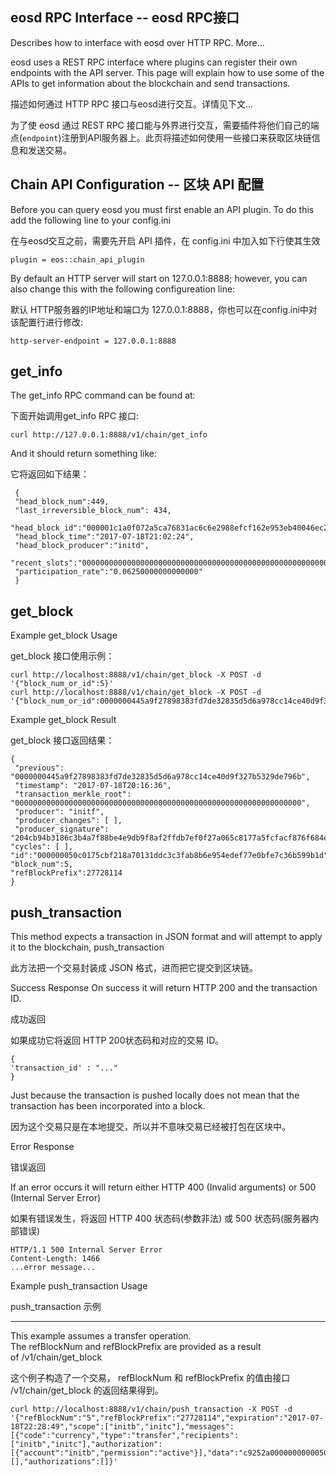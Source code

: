 eosd RPC Interface -- eosd RPC接口
---------------------

Describes how to interface with eosd over HTTP RPC. More...

eosd uses a REST RPC interface where plugins can register their own endpoints with the API server. This page will explain how to use some of the APIs to get information about the blockchain and send transactions.

描述如何通过 HTTP RPC 接口与eosd进行交互。详情见下文...


为了使 eosd 通过 REST RPC 接口能与外界进行交互，需要插件将他们自己的端点(`endpoint`)注册到API服务器上。此页将描述如何使用一些接口来获取区块链信息和发送交易。


Chain API Configuration -- 区块 API 配置
---

Before you can query eosd you must first enable an API plugin. To do this add the following line to
your config.ini

在与eosd交互之前，需要先开启 API 插件，在 config.ini 中加入如下行使其生效

```
plugin = eos::chain_api_plugin
```

By default an HTTP server will start on 127.0.0.1:8888; however, you can also change this with the following configureation line:

默认 HTTP服务器的IP地址和端口为 127.0.0.1:8888，你也可以在config.ini中对该配置行进行修改:

```
http-server-endpoint = 127.0.0.1:8888
```

get_info
----------

The get_info RPC command can be found at:

下面开始调用get_info RPC 接口:

```
curl http://127.0.0.1:8888/v1/chain/get_info
```

And it should return something like:

它将返回如下结果：

```
 {
 "head_block_num":449,
 "last_irreversible_block_num": 434,
 "head_block_id":"000001c1a0f072a5ca76831ac6c6e2988efcf162e953eb40046ec2ceca817a9f",
 "head_block_time":"2017-07-18T21:02:24",
 "head_block_producer":"initd",
 "recent_slots":"0000000000000000000000000000000000000000000000000000000000001111",
 "participation_rate":"0.06250000000000000"
 }

```

get_block
----------------

Example get_block Usage

get_block 接口使用示例：

```
curl http://localhost:8888/v1/chain/get_block -X POST -d '{"block_num_or_id":5}'
curl http://localhost:8888/v1/chain/get_block -X POST -d  '{"block_num_or_id":0000000445a9f27898383fd7de32835d5d6a978cc14ce40d9f327b5329de796b}'
```

Example get_block Result

get_block 接口返回结果：
 
```
{
 "previous": "0000000445a9f27898383fd7de32835d5d6a978cc14ce40d9f327b5329de796b",
 "timestamp": "2017-07-18T20:16:36",
 "transaction_merkle_root": "0000000000000000000000000000000000000000000000000000000000000000",
 "producer": "initf",
 "producer_changes": [ ],
 "producer_signature":  "204cb94b3186c3b4a7f88be4e9db9f8af2ffdb7ef0f27a065c8177a5fcfacf876f684e59c39fb009903c0c59220b147bb07f1144df1c65d26c57b534a76dd29073",
"cycles": [ ],
"id":"000000050c0175cbf218a70131ddc3c3fab8b6e954edef77e0bfe7c36b599b1d",
"block_num":5,
"refBlockPrefix":27728114
}

```

push_transaction
------------------

This method expects a transaction in JSON format and will attempt to apply it to the blockchain,
push_transaction

此方法把一个交易封装成 JSON 格式，进而把它提交到区块链。

Success Response
On success it will return HTTP 200 and the transaction ID.

成功返回

如果成功它将返回 HTTP 200状态码和对应的交易 ID。 

```
{
'transaction_id' : "..."
}
```
Just because the transaction is pushed locally does not mean that the transaction has been incorporated into a block.

因为这个交易只是在本地提交，所以并不意味交易已经被打包在区块中。

Error Response

错误返回

If an error occurs it will return either HTTP 400 (Invalid arguments) or 500 (Internal Server Error)

如果有错误发生，将返回 HTTP 400 状态码(参数非法) 或 500 状态码(服务器内部错误)

```
HTTP/1.1 500 Internal Server Error
Content-Length: 1466
...error message...
```

Example push_transaction Usage

push_transaction 示例

----------------------------------
This example assumes a transfer operation. The refBlockNum and refBlockPrefix are provided as a result of /v1/chain/get_block

这个例子构造了一个交易， refBlockNum 和 refBlockPrefix 的值由接口 /v1/chain/get_block 的返回结果得到。

```
curl http://localhost:8888/v1/chain/push_transaction -X POST -d '{"refBlockNum":"5","refBlockPrefix":"27728114","expiration":"2017-07-18T22:28:49","scope":["initb","initc"],"messages":[{"code":"currency","type":"transfer","recipients":["initb","initc"],"authorization":[{"account":"initb","permission":"active"}],"data":"c9252a0000000000050f14dc29000000d00700000000000008454f530000000000"}],"signatures":[],"authorizations":[]}'
```

